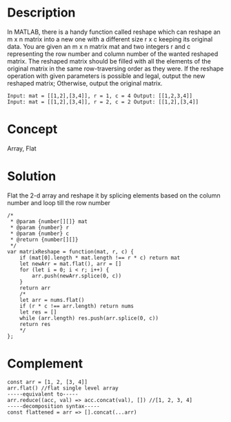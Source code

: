 # Description
In MATLAB, there is a handy function called reshape which can reshape an m x n matrix into a new one with a different size r x c keeping its original data. You are given an m x n matrix mat and two integers r and c representing the row number and column number of the wanted reshaped matrix. The reshaped matrix should be filled with all the elements of the original matrix in the same row-traversing order as they were. If the reshape operation with given parameters is possible and legal, output the new reshaped matrix; Otherwise, output the original matrix.
```
Input: mat = [[1,2],[3,4]], r = 1, c = 4 Output: [[1,2,3,4]]
Input: mat = [[1,2],[3,4]], r = 2, c = 2 Output: [[1,2],[3,4]]
```
# Concept
Array, Flat
# Solution
Flat the 2-d array and reshape it by splicing elements based on the column number and loop till the row number
```
/*
 * @param {number[][]} mat
 * @param {number} r
 * @param {number} c
 * @return {number[][]}
 */
var matrixReshape = function(mat, r, c) {
    if (mat[0].length * mat.length !== r * c) return mat
    let newArr = mat.flat(), arr = []
    for (let i = 0; i < r; i++) {
        arr.push(newArr.splice(0, c))
    }
    return arr
    /*
    let arr = nums.flat()
    if (r * c !== arr.length) return nums
    let res = []
    while (arr.length) res.push(arr.splice(0, c))
    return res
    */
};
```
# Complement 
```
const arr = [1, 2, [3, 4]]
arr.flat() //flat single level array
-----equivalent to-----
arr.reduce((acc, val) => acc.concat(val), []) //[1, 2, 3, 4]
-----decomposition syntax-----
const flattened = arr => [].concat(...arr)
```
